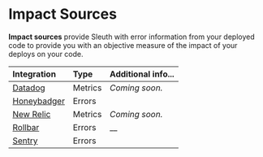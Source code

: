 # Impact Sources

**Impact sources** provide Sleuth with error information from your deployed code to provide you with an objective measure of the impact of your deploys on your code.  

| Integration | Type | Additional info... |
| :--- | :--- | :--- |
| [Datadog](metrics/datadog.md) | Metrics | _Coming soon._ |
| [Honeybadger](errors/honeybadger.md) | Errors |  |
| [New Relic](metrics/new-relic.md) | Metrics | _Coming soon._ |
| [Rollbar](errors/rollbar.md) | Errors | \_\_ |
| [Sentry](errors/sentry.md) | Errors |   |

